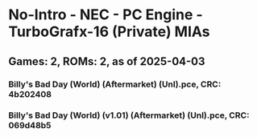 # No-Intro - NEC - PC Engine - TurboGrafx-16 (Private) MIAs
## Games: 2, ROMs: 2, as of 2025-04-03

### Billy's Bad Day (World) (Aftermarket) (Unl).pce, CRC: 4b202408
### Billy's Bad Day (World) (v1.01) (Aftermarket) (Unl).pce, CRC: 069d48b5

